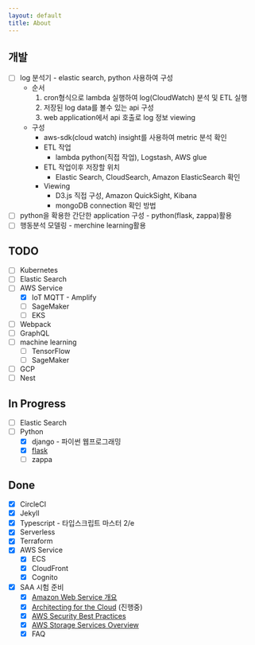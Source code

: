 ```yaml
---
layout: default
title: About
---
```


## 개발
- [ ] log 분석기 - elastic search, python 사용하여 구성
    - 순서
        1. cron형식으로 lambda 실행하여 log(CloudWatch) 분석 및 ETL 실행
        2. 저장된 log data를 볼수 있는 api 구성
        3. web application에서 api 호출로 log 정보 viewing
    - 구성
        - aws-sdk(cloud watch) insight를 사용하여 metric 분석 확인
        - ETL 작업
            - lambda python(직접 작업), Logstash, AWS glue
        - ETL 작업이후 저장할 위치
            - Elastic Search, CloudSearch, Amazon ElasticSearch 확인
        - Viewing
            - D3.js 직접 구성, Amazon QuickSight, Kibana
            - mongoDB connection 확인 방법 
- [ ] python을 확용한 간단한 application 구성 - python(flask, zappa)활용
- [ ] 행동분석 모델링 - merchine learning활용

## TODO
- [ ] Kubernetes
- [ ] Elastic Search
- [ ] AWS Service
    - [x] IoT MQTT - Amplify
    - [ ] SageMaker
    - [ ] EKS
- [ ] Webpack
- [ ] GraphQL
- [ ] machine learning
    - [ ] TensorFlow
    - [ ] SageMaker
- [ ] GCP
- [ ] Nest

## In Progress
- [ ] Elastic Search
- [ ] Python
    - [x] django - 파이썬 웹프로그래밍 
    - [x] [flask](http://flask.pocoo.org/docs/1.0/)
    - [ ] zappa

## Done
- [x] CircleCI
- [x] Jekyll
- [x] Typescript - 타입스크립트 마스터 2/e
- [x] Serverless
- [x] Terraform
- [x] AWS Service
    - [x] ECS
    - [x] CloudFront
    - [x] Cognito
- [x] SAA 시험 준비
    - [x] [Amazon Web Service 개요](https://d1.awsstatic.com/International/ko_KR/whitepapers/aws-overview.pdf)
    - [x] [Architecting for the Cloud](https://d1.awsstatic.com/whitepapers/AWS_Cloud_Best_Practices.pdf) (진행중)
    - [x] [AWS Security Best Practices](https://d1.awsstatic.com/whitepapers/Security/AWS_Security_Best_Practices.pdf)
    - [x] [AWS Storage Services Overview](https://d1.awsstatic.com/whitepapers/Storage/AWS%20Storage%20Services%20Whitepaper-v9.pdf)
    - [x] FAQ
